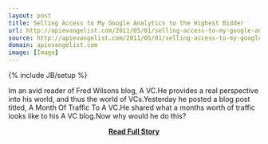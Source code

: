 ```yaml
---
layout: post
title: Selling Access to My Google Analytics to the Highest Bidder
url: http://apievangelist.com/2011/05/01/selling-access-to-my-google-analytics-to-the-highest-bidder/
source: http://apievangelist.com/2011/05/01/selling-access-to-my-google-analytics-to-the-highest-bidder/
domain: apievangelist.com
image: [Image]
---
```

{% include JB/setup %}<p>Im an avid reader of Fred Wilsons blog, A VC.He provides a real perspective into his world, and thus the world of VCs.Yesterday he posted a blog post titled, A Month Of Traffic To A VC.He shared what a months worth of traffic looks like to his A VC blog.Now why would he do this?</p>
<center><p><a href="http://apievangelist.com/2011/05/01/selling-access-to-my-google-analytics-to-the-highest-bidder/" style='padding:25px; font-sze:18px; font-weight: bold;'>Read Full Story</a></p></center>
